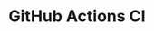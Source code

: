 # GitHub Actions CI














































































































































































































































































































































































































































































































































































































































































































































































































































































































































































































































































































































































































































































































































































































































































































































































































































































































































































































































































































































































































































































































































































































